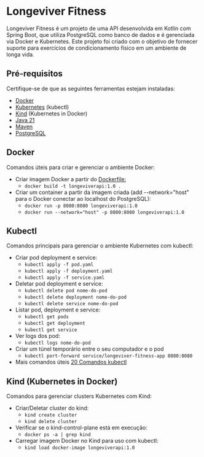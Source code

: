 # Longeviver Fitness

Longeviver Fitness é um projeto de uma API desenvolvida em Kotlin com Spring Boot, que utiliza PostgreSQL como banco de
dados e é gerenciada via Docker e Kubernetes. Este projeto foi criado com o objetivo de fornecer suporte para exercícios
de condicionamento físico em um ambiente de longa vida.

## Pré-requisitos

Certifique-se de que as seguintes ferramentas estejam instaladas:

* [Docker](https://docs.docker.com/engine/install/ubuntu/)
* [Kubernetes](https://kubernetes.io/docs/tasks/tools/install-kubectl-linux/) (kubectl)
* [Kind](https://kind.sigs.k8s.io/docs/user/quick-start/) (Kubernetes in Docker)
* [Java 21](https://www.oracle.com/java/technologies/javase/jdk21-archive-downloads.html)
* [Maven](https://maven.apache.org/)
* [PostgreSQL](https://www.postgresql.org/download/)

## Docker

Comandos úteis para criar e gerenciar o ambiente Docker:

* Criar imagem Docker a partir do [Dockerfile:](Dockerfile)
    * `docker build -t longeviverapi:1.0 .`
* Criar um container a partir da imagem criada (add --network="host" para o Docker conectar ao localhost do PostgreSQL):
    * `docker run -p 8080:8080 longeviverapi:1.0`
    * `docker run --network="host" -p 8080:8080 longeviverapi:1.0`

## Kubectl

Comandos principais para gerenciar o ambiente Kubernetes com kubectl:

* Criar pod deployment e service:
    * `kubectl apply -f pod.yaml`
    * `kubectl apply -f deployment.yaml`
    * `kubectl apply -f service.yaml`
* Deletar pod deployment e service:
    * `kubectl delete pod nome-do-pod`
    * `kubectl delete deployment nome-do-pod`
    * `kubectl delete service nome-do-pod`
* Listar pod, deployment e service:
    * `kubectl get pods`
    * `kubectl get deployment`
    * `kubectl get service`
* Ver logs dos pod:
    * `kubectl logs nome-do-pod`
* Criar um túnel temporário entre o seu computador e o pod
    * `kubectl port-forward service/longeviver-fitness-app 8080:8080`
* Mais comandos
  úteis [20 Comandos kubectl](https://nerdexpert.com.br/20-principais-comandos-kubectl-que-um-devops-deve-dominar/#google_vignette)

## Kind (Kubernetes in Docker)

Comandos para gerenciar clusters Kubernetes com Kind:

* Criar/Deletar cluster do kind: 
  * `kind create cluster`
  * `kind delete cluster`
* Verificar se o kind-control-plane está em execução:
  * `docker ps -a | grep kind`
* Carregar imagem Docker no Kind para uso com kubectl:
  * `kind load docker-image longeviverapi:1.0`
  
